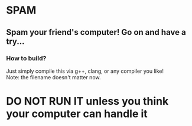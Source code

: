 # SPAM #
## Spam your friend's computer! Go on and have a try... ##
### How to build? ###
Just simply compile this via g++, clang, or any compiler you like!   
Note: the filename doesn't matter now.
# DO NOT RUN IT unless you think your computer can handle it #
